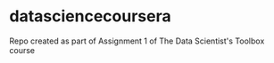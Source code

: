 datasciencecoursera
===================

Repo created as part of Assignment 1 of The Data Scientist's Toolbox course

